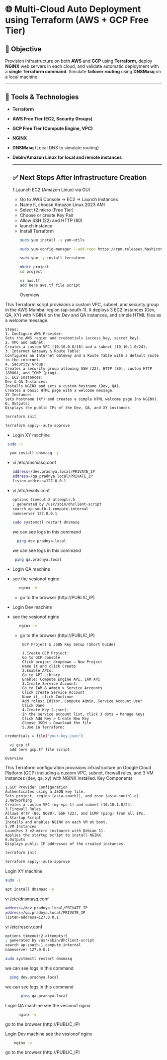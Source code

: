 # 🌐 Multi-Cloud Auto Deployment using Terraform (AWS + GCP Free Tier)

## 📌 Objective
Provision infrastructure on both **AWS** and **GCP** using **Terraform**, deploy **NGINX** web servers in each cloud, and validate automatic deployment with a **single Terraform command**. Simulate **failover routing** using **DNSMasq** on a local machine.

---

## 🧰 Tools & Technologies

- **Terraform**
- **AWS Free Tier (EC2, Security Groups)**
- **GCP Free Tier (Compute Engine, VPC)**
- **NGINX**
- **DNSMasq** (Local DNS to simulate routing)
- **Debin/Amazon Linux for local and remote instances**

  ---

  ## ✅ Next Steps After Infrastructure Creation
  1.Launch EC2 (Amazon Linux) via GUI
  - Go to AWS Console → EC2 → Launch Instances
  - Name it, choose Amazon Linux 2023 AMI
  - Select t2.micro (Free Tier)
  - Choose or create Key Pair
  - Allow SSH (22) and HTTP (80)
  - launch instance
  - Install Terraform
    ```bash
    sudo yum install -y yum-utils
    ```
    ```bash
    sudo yum-config-manager --add-repo https://rpm.releases.hashicorp.com/AmazonLinux/hashicorp.repo
    ```
    ```bash
    sudo yum -y install terraform
    ```
    ```bash
    mkdir project
    cd project
    ```
    ```bash
    vi aws.tf
    add here aws.tf file script
    ```
     Overview
  
 This Terraform script provisions a custom VPC, subnet, and security group in the AWS Mumbai region (ap-south-1). It deploys 3 EC2 instances (Dev, QA, XY) with NGINX on the Dev and QA instances, and simple HTML files as a welcome message.

    Steps:
    1. Configure AWS Provider:
    Sets the AWS region and credentials (access_key, secret_key).
    2. VPC and Subnet:
    Creates a custom VPC (10.10.0.0/16) and a subnet (10.10.1.0/24).
    3. Internet Gateway & Route Table:
    Configures an Internet Gateway and a Route Table with a default route to the internet.
    4. Security Group:
    Creates a security group allowing SSH (22), HTTP (80), custom HTTP (8080), and ICMP (ping).
    5. EC2 Instances:
    Dev & QA Instances:
    Installs NGINX and sets a custom hostname (Dev, QA).
    Creates a basic HTML page with a welcome message.
    XY Instance:
    Sets hostname (XY) and creates a simple HTML welcome page (no NGINX).
    6. Outputs:
    Displays the public IPs of the Dev, QA, and XY instances.
```bash
terraform init
```
```bash
terraform apply--auto-approve
```
- Login XY machine
 ```bash
  sudo -i
```
```bash
  yum install dnsmasq -y
```
- vi /etc/dnsmasq.conf
   ```bash
   address=/dev.pradnya.local/PRIVATE_IP
   address=/qa.pradnya.local/PRIVATE_IP
   listen-address=127.0.0.1
   ```
- vi /etc/resolv.conf
   ```bash
   options timeout:2 attempts:5
   ; generated by /usr/sbin/dhclient-script
   search ap-south-1.compute.internal
   nameserver 127.0.0.1
   ```
  ```bash
  sudo systemctl restart dnsmasq
  ```
  we can see logs in this command 
   ```bash
     ping dev.pradnya.local
  ```
   we can see logs in this command 
    ```bash
     ping qa.pradnya.local
  ```
- Login QA machine
- see the vesionof nginx
   ```bash
      nginx -v
     ```
    - go to the browser (http://PUBLIC_IP)
     
- Login Dev machine
- see the vesionof nginx
   ```bash
      nginx -v
     ```
   - go to the browser (http://PUBLIC_IP)
     
          GCP Project & JSON Key Setup (Short Guide)
      
          1.Create GCP Project:
          Go to GCP Console
          Click project dropdown → New Project
          Name it and click Create
          2.Enable APIs:
          Go to API Library
          Enable: Compute Engine API, IAM API
          3.Create Service Account:
          Go to IAM & Admin > Service Accounts
          Click Create Service Account
          Name it, click Continue
          Add roles: Editor, Compute Admin, Service Account User
          Click Done
          4.Create Key (.json):
          In the service account list, click 3 dots → Manage Keys
          Click Add Key > Create New Key
          Choose JSON → Download the file
          5.Use in Terraform:
 ```bash
credentials = file("your-key.json")
 ```
  ```bash
    vi gcp.tf
    add here gcp.tf file script
   ```
    Overview
  
This Terraform configuration provisions infrastructure on Google Cloud Platform (GCP) including a custom VPC, subnet, firewall rules, and 3 VM instances (dev, qa, xy) with NGINX installed.
Key Components

    1.GCP Provider Configuration
    Authenticates using a JSON key file.
    Sets project, region (asia-south1), and zone (asia-south1-a).
    2.Networking
    Creates a custom VPC (my-vpc-1) and subnet (10.10.1.0/24).
    3.Firewall Rules
    Allows HTTP (80, 8080), SSH (22), and ICMP (ping) from all IPs.
    4.Startup Script
    Installs and enables NGINX on each VM at boot.
    5.VM Instances
    Launches 3 e2-micro instances with Debian 11.
    Applies the startup script to install NGINX.
    6.Outputs
    Displays public IP addresses of the created instances.

   ```bash
   terraform init
  ```
  ```bash
  terraform apply--auto-approve
  ```
 Login XY machine
   ```bash
   sudo -i
   ```
  ```bash
  apt install dnsmasq -y
  ```
 vi /etc/dnsmasq.conf
   ```bash
   address=/dev.pradnya.local/PRIVATE_IP
   address=/qa.pradnya.local/PRIVATE_IP
   listen-address=127.0.0.1
   ```
  vi /etc/resolv.conf
   ```bash
   options timeout:2 attempts:5
   ; generated by /usr/sbin/dhclient-script
   search ap-south-1.compute.internal
   nameserver 127.0.0.1
   ```
  ```bash
  sudo systemctl restart dnsmasq
  ```
  we can see logs in this command 
   ```bash
     ping dev.pradnya.local
  ```
   we can see logs in this command 
   ```bash
          ping qa.pradnya.local
   ```
  Login QA machine
  see the vesionof nginx
  ```bash
        nginx -v
  ```
  go to the browser (http://PUBLIC_IP)
     
 Login Dev machine
 see the vesionof nginx
   ```bash
       nginx -v
   ```
   go to the browser (http://PUBLIC_IP)
  
 



  
    
  
